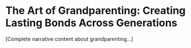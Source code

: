 # The Art of Grandparenting: Creating Lasting Bonds Across Generations

[Complete narrative content about grandparenting...]